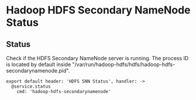 
# Hadoop HDFS Secondary NameNode Status

## Status

Check if the HDFS Secondary NameNode server is running. The process ID is
located by default inside "/var/run/hadoop-hdfs/hdfs/hadoop-hdfs-secondarynamenode.pid".

    export default header: 'HDFS SNN Status', handler: ->
      @service.status
        cmd: 'hadoop-hdfs-secondarynamenode'
